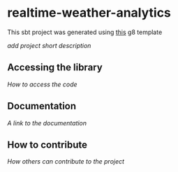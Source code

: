 # realtime-weather-analytics

This sbt project was generated using [this](https://github.com/MrPowers/spark-sbt.g8) g8 template

*add project short description*

## Accessing the library

*How to access the code*

## Documentation

*A link to the documentation*

## How to contribute

*How others can contribute to the project*